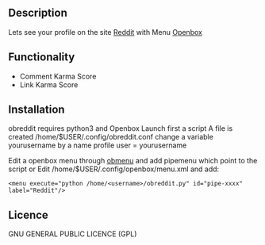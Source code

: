 Description
-----------

Lets see your profile on the site [Reddit](http://www.reddit.com) with Menu [Openbox](http://openbox.org/)

Functionality
--------------

- Comment Karma Score
- Link Karma Score

Installation
------------

obreddit requires python3 and Openbox
Launch first a script
A file is created /home/$USER/.config/obreddit.conf
change a variable yourusername by a name profile
user = yourusername

Edit a openbox menu through [obmenu](http://obmenu.sourceforge.net/) and add pipemenu which point to the script
or Edit /home/$USER/.config/openbox/menu.xml and add:

    <menu execute="python /home/<username>/obreddit.py" id="pipe-xxxx" label="Reddit"/>

Licence
-------

GNU GENERAL PUBLIC LICENCE (GPL)
